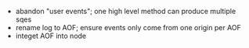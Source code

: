 - abandon "user events"; one high level method can produce multiple sqes
- rename log to AOF; ensure events only come from one origin per AOF
- integet AOF into node
